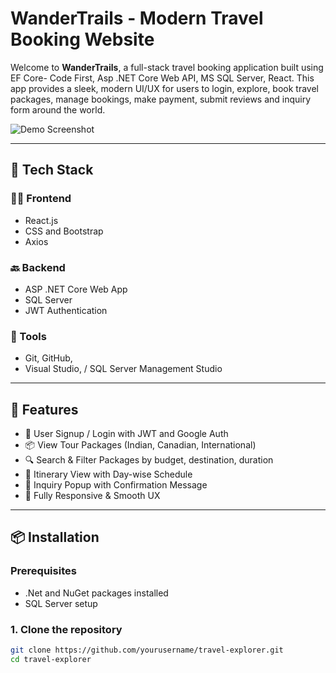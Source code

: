 # WanderTrails - Modern Travel Booking Website

Welcome to **WanderTrails**, a full-stack travel booking application built using EF Core- Code First, Asp .NET Core Web API, MS SQL Server, React. This app provides a sleek, modern UI/UX for users to login, explore, book travel packages, manage bookings, make payment, submit reviews and inquiry form around the world.

![Demo Screenshot](https://your-screenshot-link.com/landing-page.png) <!-- Optional screenshot -->

---

## 🔧 Tech Stack

### 👨‍💻 Frontend
- React.js
- CSS and Bootstrap
- Axios

### 🔙 Backend
- ASP .NET Core Web App
- SQL Server
- JWT Authentication

### 🔧 Tools
- Git, GitHub,
- Visual Studio, / SQL Server Management Studio

---

## 🎯 Features

- 🔐 User Signup / Login with JWT and Google Auth
- 📦 View Tour Packages (Indian, Canadian, International)
- 🔍 Search & Filter Packages by budget, destination, duration
- 📅 Itinerary View with Day-wise Schedule
- 📨 Inquiry Popup with Confirmation Message
- 📱 Fully Responsive & Smooth UX

---

## 📦 Installation

### Prerequisites
- .Net and NuGet packages installed
- SQL Server setup

### 1. Clone the repository

```bash
git clone https://github.com/yourusername/travel-explorer.git
cd travel-explorer
